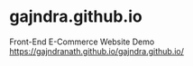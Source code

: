 # gajndra.github.io
Front-End E-Commerce Website 
Demo https://gajndranath.github.io/gajndra.github.io/
